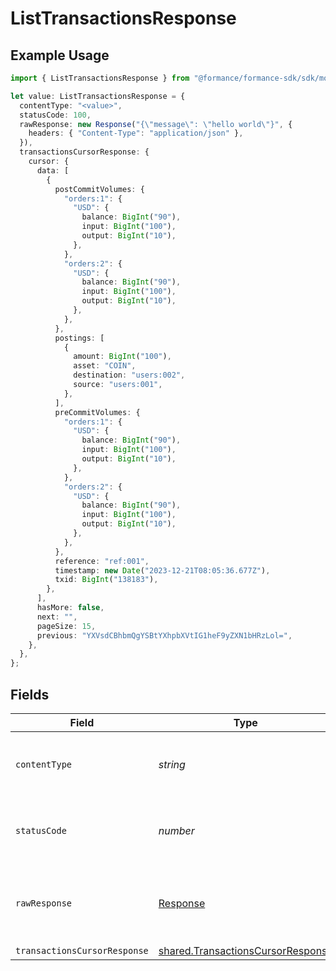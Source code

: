 # ListTransactionsResponse

## Example Usage

```typescript
import { ListTransactionsResponse } from "@formance/formance-sdk/sdk/models/operations";

let value: ListTransactionsResponse = {
  contentType: "<value>",
  statusCode: 100,
  rawResponse: new Response("{\"message\": \"hello world\"}", {
    headers: { "Content-Type": "application/json" },
  }),
  transactionsCursorResponse: {
    cursor: {
      data: [
        {
          postCommitVolumes: {
            "orders:1": {
              "USD": {
                balance: BigInt("90"),
                input: BigInt("100"),
                output: BigInt("10"),
              },
            },
            "orders:2": {
              "USD": {
                balance: BigInt("90"),
                input: BigInt("100"),
                output: BigInt("10"),
              },
            },
          },
          postings: [
            {
              amount: BigInt("100"),
              asset: "COIN",
              destination: "users:002",
              source: "users:001",
            },
          ],
          preCommitVolumes: {
            "orders:1": {
              "USD": {
                balance: BigInt("90"),
                input: BigInt("100"),
                output: BigInt("10"),
              },
            },
            "orders:2": {
              "USD": {
                balance: BigInt("90"),
                input: BigInt("100"),
                output: BigInt("10"),
              },
            },
          },
          reference: "ref:001",
          timestamp: new Date("2023-12-21T08:05:36.677Z"),
          txid: BigInt("138183"),
        },
      ],
      hasMore: false,
      next: "",
      pageSize: 15,
      previous: "YXVsdCBhbmQgYSBtYXhpbXVtIG1heF9yZXN1bHRzLol=",
    },
  },
};
```

## Fields

| Field                                                                                         | Type                                                                                          | Required                                                                                      | Description                                                                                   |
| --------------------------------------------------------------------------------------------- | --------------------------------------------------------------------------------------------- | --------------------------------------------------------------------------------------------- | --------------------------------------------------------------------------------------------- |
| `contentType`                                                                                 | *string*                                                                                      | :heavy_check_mark:                                                                            | HTTP response content type for this operation                                                 |
| `statusCode`                                                                                  | *number*                                                                                      | :heavy_check_mark:                                                                            | HTTP response status code for this operation                                                  |
| `rawResponse`                                                                                 | [Response](https://developer.mozilla.org/en-US/docs/Web/API/Response)                         | :heavy_check_mark:                                                                            | Raw HTTP response; suitable for custom response parsing                                       |
| `transactionsCursorResponse`                                                                  | [shared.TransactionsCursorResponse](../../../sdk/models/shared/transactionscursorresponse.md) | :heavy_minus_sign:                                                                            | OK                                                                                            |
